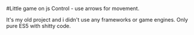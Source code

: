 #Little game on js 
Control - use arrows for movement.

It's my old project and i didn't use any frameworks or game engines.
Only pure ES5 with shitty code.
